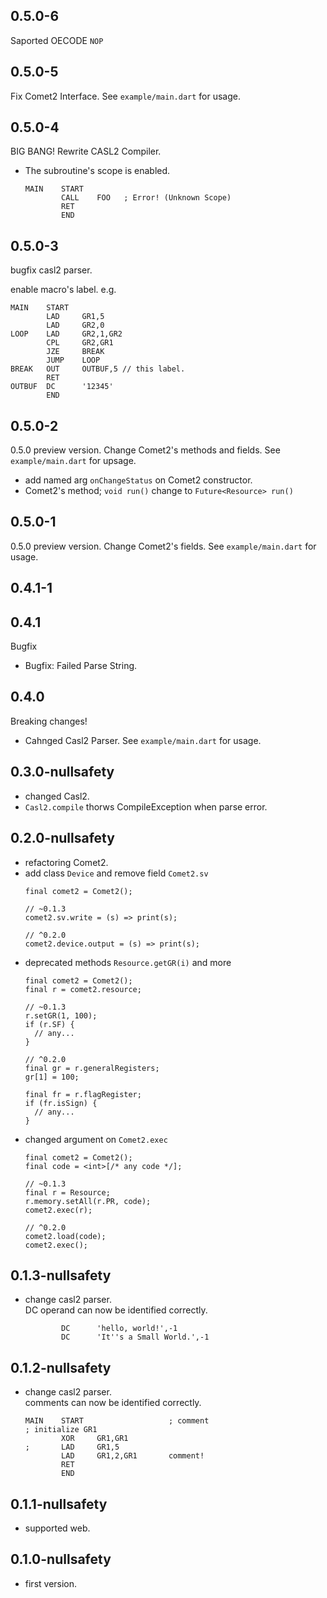 ## 0.5.0-6
Saported OECODE `NOP`

## 0.5.0-5
Fix Comet2 Interface.
See `example/main.dart` for usage.

## 0.5.0-4
BIG BANG!
Rewrite CASL2 Compiler.
- The subroutine's scope is enabled.
  ```
  MAIN    START
          CALL    FOO   ; Error! (Unknown Scope)
          RET
          END
  ```

## 0.5.0-3
bugfix casl2 parser.

enable macro's label.
e.g.
```
MAIN    START
        LAD     GR1,5
        LAD     GR2,0
LOOP    LAD     GR2,1,GR2
        CPL     GR2,GR1
        JZE     BREAK
        JUMP    LOOP
BREAK   OUT     OUTBUF,5 // this label.
        RET
OUTBUF  DC      '12345'
        END
```

## 0.5.0-2
0.5.0 preview version.
Change Comet2's methods and fields.
See `example/main.dart` for upsage.

- add named arg `onChangeStatus` on Comet2 constructor.
- Comet2's method; `void run()` change to `Future<Resource> run()`

## 0.5.0-1
0.5.0 preview version.
Change Comet2's fields.
See `example/main.dart` for usage.

## 0.4.1-1
## 0.4.1
Bugfix

- Bugfix: Failed Parse String.

## 0.4.0
Breaking changes!

- Cahnged Casl2 Parser.
  See `example/main.dart` for usage.

## 0.3.0-nullsafety
- changed Casl2.
- `Casl2.compile` thorws CompileException
  when parse error.
## 0.2.0-nullsafety
- refactoring Comet2.
- add class `Device` and remove field `Comet2.sv`
  ```
  final comet2 = Comet2();

  // ~0.1.3
  comet2.sv.write = (s) => print(s);

  // ^0.2.0
  comet2.device.output = (s) => print(s);
  ```
- deprecated methods `Resource.getGR(i)` and more
  ```
  final comet2 = Comet2();
  final r = comet2.resource;

  // ~0.1.3
  r.setGR(1, 100);
  if (r.SF) {
    // any...
  }

  // ^0.2.0
  final gr = r.generalRegisters;
  gr[1] = 100;

  final fr = r.flagRegister;
  if (fr.isSign) {
    // any...
  }
  ```
- changed argument on `Comet2.exec`
  ```
  final comet2 = Comet2();
  final code = <int>[/* any code */];

  // ~0.1.3
  final r = Resource;
  r.memory.setAll(r.PR, code);
  comet2.exec(r);

  // ^0.2.0
  comet2.load(code);
  comet2.exec();
  ```

## 0.1.3-nullsafety
- change casl2 parser.  
  DC operand can now be identified correctly.
  ```
          DC      'hello, world!',-1
          DC      'It''s a Small World.',-1
  ```

## 0.1.2-nullsafety
- change casl2 parser.  
  comments can now be identified correctly.
  ```
  MAIN    START                   ; comment
  ; initialize GR1
          XOR     GR1,GR1
  ;       LAD     GR1,5
          LAD     GR1,2,GR1       comment!
          RET
          END
  ```

## 0.1.1-nullsafety
- supported web.

## 0.1.0-nullsafety

- first version.
